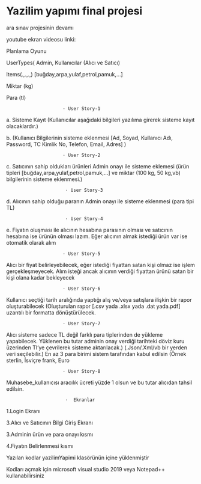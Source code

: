 # Yazilim yapımı final projesi
ara sınav projesinin devamı

youtube ekran videosu linki:
 
Planlama Oyunu

UserTypes( Admin, Kullanıcılar (Alıcı ve Satıcı)

Items(.,.,.,) [buğday,arpa,yulaf,petrol,pamuk,…]

Miktar (kg)

Para (tl)

                         · User Story-1

a. Sisteme Kayıt (Kullanıcılar aşağıdaki bilgileri yazılıma girerek sisteme kayıt olacaklardır.)

b. (Kullanıcı Bilgilerinin sisteme eklenmesi [Ad, Soyad, Kullanıcı Adı, Password, TC Kimlik No, Telefon, Email, Adres] )

                         · User Story-2

c. Satıcının sahip oldukları ürünleri Admin onayı ile sisteme eklemesi (ürün tipleri [buğday,arpa,yulaf,petrol,pamuk,…] ve miktar (100 kg, 50 kg,vb) bilgilerinin sisteme eklenmesi.)

                          · User Story-3

d. Alıcının sahip olduğu paranın Admin onayı ile sisteme eklenmesi (para tipi TL)

                          · User Story-4

e. Fiyatın oluşması ile alıcının hesabına parasının olması ve satıcının hesabına ise ürünün olması lazım. Eğer alıcının almak istediği ürün var ise otomatik olarak alım

                         · User Story-5
                         
Alıcı bir fiyat belirleyebilecek, eğer istediği fiyattan satan kişi olmaz ise işlem gerçekleşmeyecek. Alım isteği ancak alıcının verdiği fiyattan ürünü satan bir kişi olana kadar bekleyecek                         
                         
                         · User Story-6
                         
Kullanıcı seçtiği tarih aralığında yaptığı alış ve/veya satışlara ilişkin bir rapor oluşturabilecek (Oluşturulan rapor [.csv yada .xlsx yada .dat yada.pdf] uzantılı bir formatta dönüştürülecek. 

                         · User Story-7
                         
Alıcı sisteme sadece TL değil farklı para tiplerinden de yükleme yapabilecek. Yüklenen bu tutar adminin onay verdiği tarihteki döviz kuru üzerinden Tl’ye çevrilerek sisteme aktarılacak.) (.Json/.Xml/vb bir yerden veri seçilebilir.) En az 3 para birimi sistem tarafından kabul edilsin (Örnek sterlin, İsviçre frank, Euro
                         
                         · User Story-8
Muhasebe_kullanıcısı aracılık ücreti yüzde 1 olsun ve bu tutar alıcıdan tahsil edilsin.
                         

                          ·  Ekranlar
1.Login Ekranı

3.Alıcı ve Satıcının Bilgi Giriş Ekranı

3.Adminin ürün ve para onayı kısmı

4.Fiyatın Belirlenmesi kısmı




Yazılan kodlar yazilimYapimi klasörünün içine yüklenmiştir

Kodları açmak için microsoft visual studio 2019 veya Notepad++ kullanabilirsiniz





